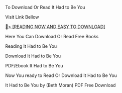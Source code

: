 To Download Or Read It Had to Be You

Visit Link Bellow

<a href="https://uk.ebookarea.xyz/?book=B0CTJKRZKC">📖&gt; [READING NOW AND EASY TO DOWNLOAD]</a>

Here You Can Download Or Read Free Books

Reading It Had to Be You

Download It Had to Be You

PDF/Ebook It Had to Be You

Now You ready to Read Or Download It Had to Be You

It Had to Be You by (Beth Moran) PDF Free Download
